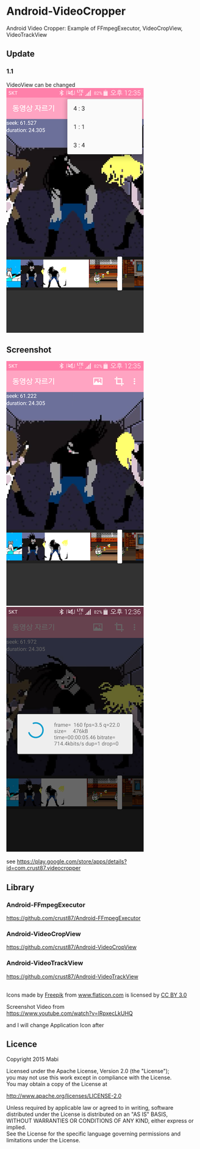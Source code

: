 # Android-VideoCropper
Android Video Cropper: Example of FFmpegExecutor, VideoCropView, VideoTrackView

## Update
### 1.1
VideoView can be changed<br />
 ![](./Screenshot3.png)

## Screenshot
![](./Screenshot2.png) ![](./Screenshot4.png)

see
https://play.google.com/store/apps/details?id=com.crust87.videocropper

## Library
### Android-FFmpegExecutor
https://github.com/crust87/Android-FFmpegExecutor

### Android-VideoCropView
https://github.com/crust87/Android-VideoCropView

### Android-VideoTrackView
https://github.com/crust87/Android-VideoTrackView

<br />
<div>Icons made by <a href="http://www.freepik.com" title="Freepik">Freepik</a> from <a href="http://www.flaticon.com" title="Flaticon">www.flaticon.com</a> is licensed by <a href="http://creativecommons.org/licenses/by/3.0/" title="Creative Commons BY 3.0">CC BY 3.0</a></div>

Screenshot Video from<br />
https://www.youtube.com/watch?v=lRpxecLkUHQ<br />

and I will change Application Icon after

## Licence
Copyright 2015 Mabi

Licensed under the Apache License, Version 2.0 (the "License");<br/>
you may not use this work except in compliance with the License.<br/>
You may obtain a copy of the License at

http://www.apache.org/licenses/LICENSE-2.0

Unless required by applicable law or agreed to in writing, software<br/>
distributed under the License is distributed on an "AS IS" BASIS,<br/>
WITHOUT WARRANTIES OR CONDITIONS OF ANY KIND, either express or implied.<br/>
See the License for the specific language governing permissions and<br/>
limitations under the License.
